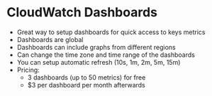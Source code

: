 # CloudWatch Dashboards

* Great way to setup dashboards for quick access to keys metrics
* Dashboards are global
* Dashboards can include graphs from different regions
* Can change the time zone and time range of the dashboards
* You can setup automatic refresh (10s, 1m, 2m, 5m, 15m)
* Pricing:
  * 3 dashboards (up to 50 metrics) for free
  * $3 per dashboard per month afterwards
  
